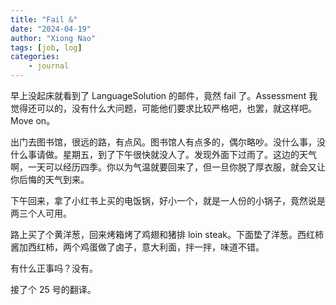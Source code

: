 ```yaml
---
title: "Fail &"
date: "2024-04-19"
author: "Xiong Nao"
tags: [job, log]
categories:
    - journal
---
```

早上没起床就看到了 LanguageSolution 的邮件，竟然 fail 了。Assessment 我觉得还可以的，没有什么大问题，可能他们要求比较严格吧，也罢，就这样吧。Move on。

出门去图书馆，很远的路，有点风。图书馆人有点多的，偶尔略吵。没什么事，没什么事请做。星期五，到了下午很快就没人了。发现外面下过雨了。这边的天气啊，一天可以经历四季。你以为气温就要回来了，但一旦你脱了厚衣服，就会又让你后悔的天气到来。

下午回来，拿了小红书上买的电饭锅，好小一个，就是一人份的小锅子，竟然说是两三个人可用。

路上买了个黄洋葱，回来烤箱烤了鸡翅和猪排 loin steak。下面垫了洋葱。西红柿酱加西红柿，两个鸡蛋做了卤子，意大利面，拌一拌，味道不错。

有什么正事吗？没有。

接了个 25 号的翻译。